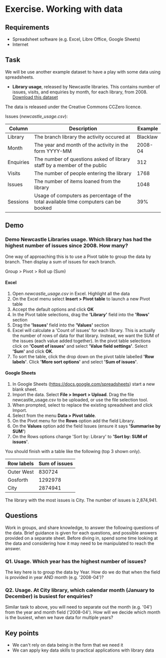 Exercise. Working with data
===========================

Requirements
------------

- Spreadsheet software (e.g. Excel, Libre Office, Google Sheets)
- Internet

Task
----

We will be use another example dataset to have a play with some data using spreadsheets.

- **Library usage**, released by Newcastle libraries. This contains number of issues, visits, and enquiries by month, for each library, from 2008. [Download this dataset](https://raw.githubusercontent.com/LibrariesHacked/library-carpentry/master/data/newcastle_usage.csv)

The data is released under the Creative Commons CCZero licence.

Issues (*newcastle_usage.csv*):

| Column | Description | Example |
| ------ | ----------- | ------- |
| Library | The branch library the activity occured at | Blacklaw |
| Month | The year and month of the activity in the form YYYY-MM | 2008-04 |
| Enquiries | The number of questions asked of library staff by a member of the public | 312 |
| Visits | The number of people entering the library  | 1768 |
| Issues |The number of items loaned from the library | 1048 |
| Sessions | Usage of computers as percentage of the total available time computers can be booked | 39% |

Demo
----

### Demo Newcastle Libraries usage. Which library has had the highest number of issues since 2008.  How many?

One way of approaching this is to use a Pivot table to group the data by branch. Then display a sum of issues for each branch.

Group > Pivot > Roll up (Sum)

#### Excel

1. Open *newcastle_usage.csv* in Excel.  Highlight all the data
2. On the Excel menu select **Insert > Pivot table** to launch a new Pivot table
3. Accept the default options and click **OK**
4. In the Pivot table selections, drag the **'Library'** field into the **'Rows'** section
5. Drag the **'Issues'** field into the **'Values'** section
6. Excel will calculate a 'Count of issues' for each library. This is actually the number of rows of data for that library.  Instead, we want the SUM of the issues (each value added together). In the pivot table selections click on **'Count of issues'** and select **'Value field settings'**.  Select **'Sum'** and click **OK**.
7. To sort the table, click the drop down on the pivot table labelled **'Row labels'**.  Click **'More sort options'** and select **'Sum of issues'**.

#### Google Sheets

1. In Google Sheets (https://docs.google.com/spreadsheets) start a new blank sheet.
2. Import the data.  Select **File > Import > Upload**. Drag the file newcastle_usage.csv to be uploaded, or use the file selection tool.
3. When prompted, select to replace the existing spreadsheet and click Import.
4. Select from the menu **Data > Pivot table**.
5. On the Pivot menu for the **Rows** option add the field Library.
6. On the **Values** option add the field Issues (ensure it says **'Summarise by SUM'**)
7. On the Rows options change 'Sort by: Library' to **'Sort by: SUM of issues'**.

You should finish with a table like the following (top 3 shown only).

| Row labels | Sum of issues |
| ---------- | ------------- |
| Outer West | 830724 |
| Gosforth | 1292978 |
| City | 2874941 |

The library with the most issues is City.  The number of issues is 2,874,941.

Questions
----

Work in groups, and share knowledge, to answer the following questions of the data. Brief guidance is given for each questions, and possible answers provided on a separate sheet. Before diving in, spend some time looking at the data and considering how it may need to be manipulated to reach the answer.

### Q1. Usage. Which year has the highest number of issues?

The key here is to group the data by Year.  How do we do that when the field is provided in year AND month (e.g. '2008-04')?

### Q2. Usage. At City library, which calendar month (January to December) is busiest for enquiries?

Similar task to above, you will need to separate out the month (e.g. '04') from the year and month field ('2008-04').  How will we decide which month is the busiest, when we have data for multiple years?

Key points
----------

- We can't rely on data being in the form that we need it
- We can apply key data skills to practical applications with library data
